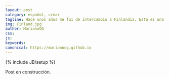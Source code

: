 ```yaml
---
layout: post
category: español, crear
tagline: Hace unos años me fui de intercambio a Finlandia. Esta es una pequeña recopilación de algunas preguntas que me han hecho sobre cómo es estudiar y vivir allá.
img: Finland.jpg
author: MarianoOG
css: 
js: 
keywords: 
canonical: https://marianoog.github.io
---
```

{% include JB/setup %}

Post en construcción.
